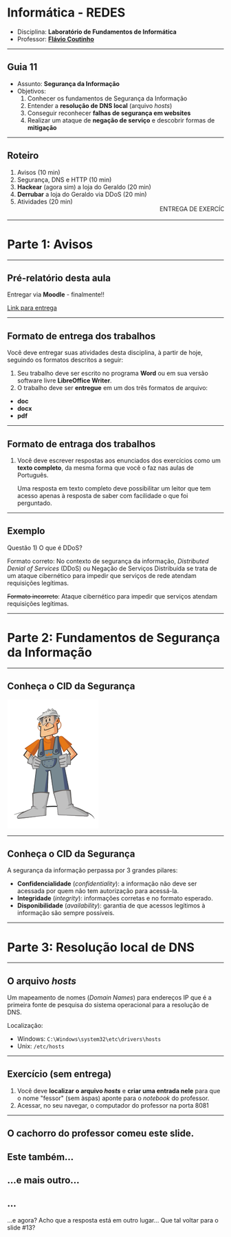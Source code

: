 # Informática - REDES

- Disciplina: **Laboratório de Fundamentos de Informática**
- Professor: **[Flávio Coutinho](mailto:coutinho@decom.cefetmg.br)**

---
## Guia 11

- Assunto: **Segurança da Informação**
- Objetivos:
  1. Conhecer os fundamentos de Segurança da Informação
  1. Entender a **resolução de DNS local** (arquivo _hosts_)
  1. Conseguir reconhecer **falhas de segurança em websites**
  1. Realizar um ataque de **negação de serviço** e descobrir formas de
     **mitigação**

---
## Roteiro

1. Avisos (10 min)
1. Segurança, DNS e HTTP (10 min)
1. **Hackear** (agora sim) a loja do Geraldo (20 min)
1. **Derrubar** a loja do Geraldo via DDoS (20 min)
1. Atividades (20 min)
   <marquee>ENTREGA DE EXERCÍCIO</marquee>

---
# Parte 1: Avisos
---
## Pré-relatório desta aula

Entregar via **Moodle** - finalmente!!

[Link para entrega](http://moodle.cefetmg.br/mod/assignment/view.php?id=13128)

---
## Formato de entrega dos trabalhos

Você deve entregar suas atividades desta disciplina, à partir de hoje, seguindo os formatos descritos a seguir:
1. Seu trabalho deve ser escrito no programa **Word** ou em sua versão software livre **LibreOffice Writer**.
1. O trabalho deve ser **entregue** em um dos três formatos de arquivo:
  - **doc**
  - **docx**
  - **pdf**

---
## Formato de entraga dos trabalhos

1. Você deve escrever respostas aos enunciados dos exercícios como um **texto completo**, da mesma forma que você o faz nas aulas de Português.

   Uma resposta em texto completo deve possibilitar um leitor que tem acesso apenas à resposta de saber com facilidade o que foi perguntado.

---
## Exemplo

Questão 1) O que é DDoS?

Formato correto: No contexto de segurança da informação, _Distributed Denial of Services_
(DDoS) ou Negação de Serviços Distribuída se trata de um ataque cibernético para
impedir que serviços de rede atendam requisições legítimas.


~~Formato incorreto~~: Ataque cibernético para impedir que serviços atendam requisições
legítimas.

---
# Parte 2: Fundamentos de Segurança da Informação
---
## Conheça o CID da Segurança

![O CID da Segurança](images/cid-seguranca.png)

---
## Conheça o CID da Segurança

A segurança da informação perpassa por 3 grandes pilares:

- **Confidencialidade** (_confidentiality_): a informação não deve ser acessada
  por quem não tem autorização para acessá-la.
- **Integridade** (_integrity_): informações corretas e no formato esperado.
- **Disponibilidade** (_availability_): garantia de que acessos legítimos à
  informação são sempre possíveis.

---
# Parte 3: Resolução local de DNS
---
## O arquivo _hosts_

Um mapeamento de nomes (_Domain Names_) para endereços IP que é a primeira fonte
de pesquisa do sistema operacional para a resolução de DNS.

Localização:
- Windows: `C:\Windows\system32\etc\drivers\hosts`
- Unix: `/etc/hosts`

---
## Exercício (sem entrega)

1. Você deve **localizar o arquivo _hosts_** e **criar uma entrada nele** para
   que o nome "fessor" (sem àspas) aponte para o _notebook_ do professor.
2. Acessar, no seu navegar, o computador do professor na porta 8081

---
O cachorro do professor comeu este slide.
---
Este também...
---
...e mais outro...
---
...
---
...e agora? Acho que a resposta está em outro lugar... Que tal voltar para o
slide #13?

